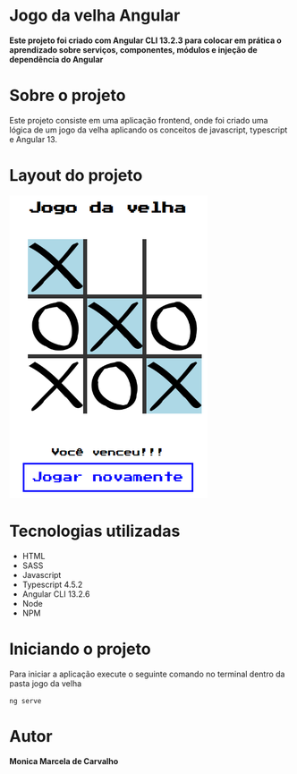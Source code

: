# Jogo da velha Angular

<b> Este projeto foi criado com Angular CLI 13.2.3 para colocar em prática o aprendizado sobre serviços, componentes, módulos e injeção de dependência do Angular </b>

# Sobre o projeto

Este projeto consiste em uma aplicação frontend, onde foi criado uma lógica de um jogo da velha aplicando os conceitos de javascript, typescript e Angular 13.

# Layout do projeto

![Jogo da Velha](jogo-da-velha.png)

# Tecnologias utilizadas

- HTML
- SASS
- Javascript
- Typescript 4.5.2
- Angular CLI 13.2.6
- Node
- NPM

# Iniciando o projeto

Para iniciar a aplicação execute o seguinte comando no terminal dentro da pasta jogo da velha

```shell script
ng serve
```

# Autor

<b>Monica Marcela de Carvalho</b>
